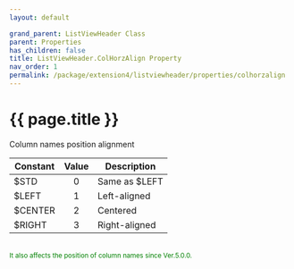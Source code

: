 ```yaml
---
layout: default

grand_parent: ListViewHeader Class
parent: Properties
has_children: false
title: ListViewHeader.ColHorzAlign Property
nav_order: 1
permalink: /package/extension4/listviewheader/properties/colhorzalign
---
```

# {{ page.title }}

Column names position alignment

| Constant | Value | Description   |
|----------|:-----:|---------------|
| $STD    |   0   | Same as $LEFT |
| $LEFT   |   1   | Left-aligned    |
| $CENTER |   2   | Centered      |
| $RIGHT  |   3   | Right-aligned   |

<br><small><span style="color:green">It also affects the position of column names since Ver.5.0.0.</span></small>